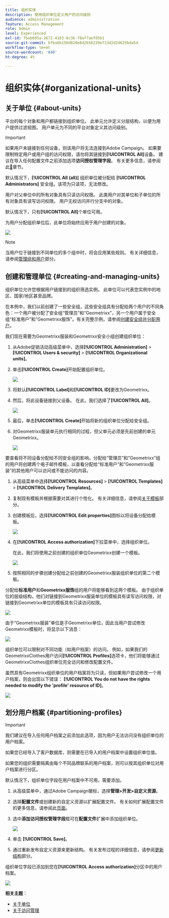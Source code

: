 ```yaml
---
title: 组织实体
description: 使用组织单位定义用户的访问级别
audience: administration
feature: Access Management
role: Admin
level: Experienced
exl-id: fbab695a-2672-4183-8c3b-78af7aefd5b1
source-git-commit: bfba6b156d020e8d2656239e713d2d24625bda54
workflow-type: tm+mt
source-wordcount: '840'
ht-degree: 4%

---
```


# 组织实体{#organizational-units}

## 关于单位 {#about-units}

平台的每个对象和用户都链接到组织单位。 此单元允许定义分层结构，以便为用户提供过滤视图。 用户单元为不同的平台对象定义其访问级别。

>[!IMPORTANT]
>
>如果用户未链接到任何设备，则该用户将无法连接到Adobe Campaign。 如果要限制特定用户或用户组的访问权限，请勿将其链接到&#x200B;**[!UICONTROL All]**&#x200B;设备。 建议在导入任何配置文件之前添加选项&#x200B;**访问授权管理字段**。 有关更多信息，请参阅此[&#128279;](../../administration/using/organizational-units.md#partitioning-profiles)章节。
>
>默认情况下，**[!UICONTROL All (all)]** 组织单位被分配给 **[!UICONTROL Administrators]** 安全组。该项为只读项，无法修改。

用户对父单位中的所有对象具有只读访问权限。 此类用户对其单位和子单位的所有对象具有读写访问权限。 用户无权访问并行分支中的对象。

默认情况下，只有&#x200B;**[!UICONTROL All]**&#x200B;个单位可用。

为用户分配组织单位后，此单位将始终应用于用户创建的对象。

![](assets/user_management_2.png)

>[!NOTE]
>
>当用户位于链接到不同单位的多个组中时，将会应用某些规则。 有关详细信息，请参阅[管理组和用户](../../administration/using/managing-groups-and-users.md)部分。

## 创建和管理单位 {#creating-and-managing-units}

组织单位允许您根据用户链接到的组织筛选实例。 此单位可以代表您实例中的地区、国家/地区甚至品牌。

在本例中，我们以前创建了一些安全组，这些安全组具有分配给两个用户的不同角色：一个用户被分配了安全组“管理员”和“Geometrixx”，另一个用户属于安全组“标准用户”和“Geometrixx服饰”。有关完整示例，请参阅[创建安全组并分配用户](../../administration/using/managing-groups-and-users.md#creating-a-security-group-and-assigning-users)。

我们现在需要为Geometrixx服装和Geometrixx安全小组创建组织单位：

1. 从Adobe促销活动高级菜单中，选择&#x200B;**[!UICONTROL Administration]** > **[!UICONTROL Users & security]** > **[!UICONTROL Organizational units]**。
1. 单击&#x200B;**[!UICONTROL Create]**&#x200B;开始配置组织单位。

   ![](assets/manage_units_1.png)

1. 将默认&#x200B;**[!UICONTROL Label]**&#x200B;和&#x200B;**[!UICONTROL ID]**&#x200B;更改为Geometrixx。
1. 然后，将此设备链接到父设备。 在此，我们选择了&#x200B;**[!UICONTROL All]**。

   ![](assets/manage_units_2.png)

1. 最后，单击&#x200B;**[!UICONTROL Create]**&#x200B;开始将新的组织单位分配给安全组。
1. 对Geometrixx服装单元执行相同的过程，但父单元必须是先前创建的单元Geometrixx。

   ![](assets/manage_units_3.png)

要查看将不同设备分配给不同安全组的影响，分配给“管理员”和“Geometrixx”组的用户将创建两个电子邮件模板，以查看分配给“标准用户”和“Geometrixx服装”的其他用户可以访问或不能访问的内容。

1. 从高级菜单中选择&#x200B;**[!UICONTROL Resources]** > **[!UICONTROL Templates]** > **[!UICONTROL Delivery Templates]**。
1. 复制现有模板并根据需要对其进行个性化。 有关详细信息，请参阅[关于模板](../../start/using/marketing-activity-templates.md)部分。
1. 创建模板后，选择&#x200B;**[!UICONTROL Edit properties]**&#x200B;图标以将设备分配给模板。

   ![](assets/manage_units_6.png)

1. 在&#x200B;**[!UICONTROL Access authorization]**&#x200B;下拉菜单中，选择组织单位。

   在此，我们将使用之前创建的组织单位Geometrixx创建一个模板。

   ![](assets/manage_units_5.png)

1. 按照相同的步骤创建分配给之前创建的Geometrixx服装组织单位的第二个模板。

分配给&#x200B;**标准用户**&#x200B;和&#x200B;**Geometrixx服饰**&#x200B;组的用户将能够看到这两个模板。 由于组织单位的层级结构，他们对链接到Geometrixx服装单位的模板具有读写访问权限，对链接到Geometrixx单位的模板具有只读访问权限。

![](assets/manage_units_7.png)

由于“Geometrixx服装”单位是子Geometrixx单位，因此当用户尝试修改Geometrixx模板时，将显示以下消息：

![](assets/manage_units_8.png)

组织单位可以限制对不同功能（如用户档案）的访问。 例如，如果我们的GeometrixxClothes用户访问&#x200B;**[!UICONTROL Profiles]**&#x200B;选项卡，他们将能够通过GeometrixxClothes组织单位完全访问和修改配置文件。

虽然具有Geometrixx组织单位的用户档案将为只读，但如果用户尝试修改一个用户档案，则会出现以下错误： **[!UICONTROL You do not have the rights needed to modify the 'profile' resource of ID]**。

![](assets/manage_units_10.png)

## 划分用户档案 {#partitioning-profiles}

>[!IMPORTANT]
>
>我们建议在导入任何用户档案之前添加此选项，因为用户无法访问没有组织单位的用户档案。
>
>如果您已经导入了客户数据库，则需要在已导入的用户档案中设置组织单位值。

如果您的组织需要隔离由每个不同品牌联系的用户档案，则可以按其组织单位对用户档案进行分区。

默认情况下，组织单位字段在用户档案中不可用，需要添加。

1. 从高级菜单中，通过Adobe Campaign徽标，选择&#x200B;**管理>开发>自定义资源**。
1. 选择&#x200B;**配置文件**&#x200B;或创建新的自定义资源以扩展配置文件。 有关如何扩展配置文件的更多信息，请参阅此[页面](../../developing/using/extending-the-profile-resource-with-a-new-field.md#step-1--extend-the-profile-resource)。
1. 选中&#x200B;**添加访问授权管理字段**&#x200B;框可在&#x200B;**配置文件**&#x200B;扩展中添加组织单位。

   ![](assets/user_management_9.png)

1. 单击 **[!UICONTROL Save]**。
1. 通过重新发布自定义资源来更新结构。 有关发布过程的详细信息，请参阅[更新结构](../../developing/using/updating-the-database-structure.md)部分。

组织单位字段已添加到您在&#x200B;**[!UICONTROL Access authorization]**&#x200B;分区中的用户档案。

![](assets/user_management_10.png)

**相关主题**：

* [关于单位](../../administration/using/organizational-units.md#about-units)
* [关于访问管理](../../administration/using/about-access-management.md)
